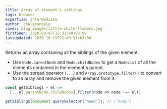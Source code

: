 ```yaml
---
title: Array of element's siblings
tags: browser
expertise: intermediate
author: chalarangelo
cover: blog_images/little-white-flowers.jpg
firstSeen: 2020-08-07T15:31:48+03:00
lastUpdated: 2020-10-19T22:49:51+03:00
---
```


Returns an array containing all the siblings of the given element.

- Use `Node.parentNode` and `Node.childNodes` to get a `NodeList` of all the elements contained in the element's parent.
- Use the spread operator (`...`) and `Array.prototype.filter()` to convert to an array and remove the given element from it.

```js
const getSiblings = el =>
  [...el.parentNode.childNodes].filter(node => node !== el);
```

```js
getSiblings(document.querySelector('head')); // ['body']
```
